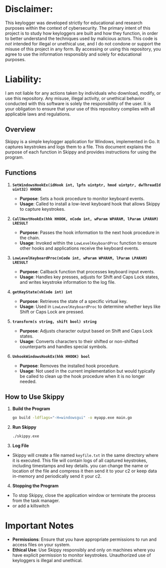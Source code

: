 # **Disclaimer:**  
This keylogger was developed strictly for educational and research purposes within the context of cybersecurity. The primary intent of this project is to study how keyloggers are built and how they function, in order to better understand the techniques used by malicious actors. This code is *not* intended for illegal or unethical use, and I do not condone or support the misuse of this project in any form. By accessing or using this repository, you agree to use the information responsibly and solely for educational purposes.

# **Liability:**  
I am not liable for any actions taken by individuals who download, modify, or use this repository. Any misuse, illegal activity, or unethical behavior conducted with this software is solely the responsibility of the user. It is your obligation to ensure that your use of this repository complies with all applicable laws and regulations.




## Overview

Skippy is a simple keylogger application for Windows, implemented in Go. It captures keystrokes and logs them to a file. This document explains the purpose of each function in Skippy and provides instructions for using the program.

## Functions

1. **`SetWindowsHookEx(idHook int, lpfn uintptr, hmod uintptr, dwThreadId uint32) HHOOK`**
   - **Purpose**: Sets a hook procedure to monitor keyboard events.
   - **Usage**: Called to install a low-level keyboard hook that allows Skippy to capture keystrokes.

2. **`CallNextHookEx(hhk HHOOK, nCode int, wParam WPARAM, lParam LPARAM) LRESULT`**
   - **Purpose**: Passes the hook information to the next hook procedure in the chain.
   - **Usage**: Invoked within the `LowLevelKeyboardProc` function to ensure other hooks and applications receive the keyboard events.

3. **`LowLevelKeyboardProc(nCode int, wParam WPARAM, lParam LPARAM) LRESULT`**
   - **Purpose**: Callback function that processes keyboard input events.
   - **Usage**: Handles key presses, adjusts for Shift and Caps Lock states, and writes keystroke information to the log file.

4. **`getKeyState(vkCode int) int`**
   - **Purpose**: Retrieves the state of a specific virtual key.
   - **Usage**: Used in `LowLevelKeyboardProc` to determine whether keys like Shift or Caps Lock are pressed.

5. **`transform(s string, shift bool) string`**
   - **Purpose**: Adjusts character output based on Shift and Caps Lock states.
   - **Usage**: Converts characters to their shifted or non-shifted counterparts and handles special symbols.

6. **`UnhookWindowsHookEx(hhk HHOOK) bool`**
   - **Purpose**: Removes the installed hook procedure.
   - **Usage**: Not used in the current implementation but would typically be called to clean up the hook procedure when it is no longer needed.

## How to Use Skippy

1. **Build the Program**
     ```sh
    go build -ldflags="-H=windowsgui" -o myapp.exe main.go
     ```

 2. **Run Skippy**
  
     ```sh
     ./skippy.exe
     ```

 3. **Log File**
   - Skippy will create a file named `keyfile.txt` in the same directory where it is executed. This file will contain logs of all captured keystrokes, including timestamps and key details.
   you can change the name or location of the file and compress it then send it to your c2 or keep data in-memory and periodically send it your c2.

 4. **Stopping the Program**
   - To stop Skippy, close the application window or terminate the process from the task manager.
   - or add a killswitch

# Important Notes

- **Permissions**: Ensure that you have appropriate permissions to run and access files on your system.
- **Ethical Use**: Use Skippy responsibly and only on machines where you have explicit permission to monitor keystrokes. Unauthorized use of keyloggers is illegal and unethical.


